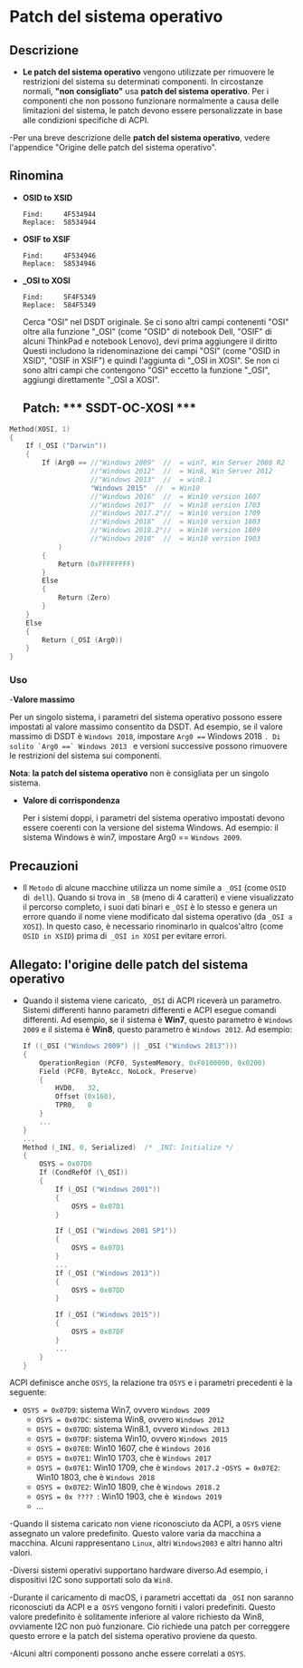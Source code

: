 # Patch del sistema operativo

## Descrizione

- **Le patch del sistema operativo** vengono utilizzate per rimuovere le restrizioni del sistema su determinati componenti. In circostanze normali, **"non consigliato"** usa **patch del sistema operativo**. Per i componenti che non possono funzionare normalmente a causa delle limitazioni del sistema, le patch devono essere personalizzate in base alle condizioni specifiche di ACPI.

-Per una breve descrizione delle **patch del sistema operativo**, vedere l'appendice "Origine delle patch del sistema operativo".

## Rinomina

- **OSID to XSID**

  ```text
  Find:     4F534944
  Replace:  58534944
  ```

- **OSIF to XSIF**

  ```text
  Find:     4F534946
  Replace:  58534946
  ```

- **_OSI to XOSI**

  ```text
  Find:     5F4F5349
  Replace:  584F5349
  ```
  Cerca "OSI" nel DSDT originale. Se ci sono altri campi contenenti "OSI" oltre alla funzione "_OSI" (come "OSID" di notebook Dell, "OSIF" di alcuni ThinkPad e notebook Lenovo), devi prima aggiungere il diritto Questi includono la ridenominazione dei campi "OSI" (come "OSID in XSID", "OSIF in XSIF") e quindi l'aggiunta di "_OSI in XOSI".
     Se non ci sono altri campi che contengono "OSI" eccetto la funzione "_OSI", aggiungi direttamente "_OSI a XOSI".

  ## Patch: *** SSDT-OC-XOSI ***

```Swift
Method(XOSI, 1)
{
    If (_OSI ("Darwin"))
    {
        If (Arg0 == //"Windows 2009"  //  = win7, Win Server 2008 R2
                    //"Windows 2012"  //  = Win8, Win Server 2012
                    //"Windows 2013"  //  = win8.1
                    "Windows 2015"  //  = Win10
                    //"Windows 2016"  //  = Win10 version 1607
                    //"Windows 2017"  //  = Win10 version 1703
                    //"Windows 2017.2"//  = Win10 version 1709
                    //"Windows 2018"  //  = Win10 version 1803
                    //"Windows 2018.2"//  = Win10 version 1809
                    //"Windows 2018"  //  = Win10 version 1903
            )
        {
            Return (0xFFFFFFFF)
        }
        Else
        {
            Return (Zero)
        }
    }
    Else
    {
        Return (_OSI (Arg0))
    }
}
```

### Uso

-**Valore massimo**

  Per un singolo sistema, i parametri del sistema operativo possono essere impostati al valore massimo consentito da DSDT. Ad esempio, se il valore massimo di DSDT è `Windows 2018`, impostare `Arg0 ==` Windows 2018 ``. Di solito `Arg0 ==` Windows 2013 `` e versioni successive possono rimuovere le restrizioni del sistema sui componenti.

  **Nota**: **la patch del sistema operativo** non è consigliata per un singolo sistema.

- **Valore di corrispondenza**

  Per i sistemi doppi, i parametri del sistema operativo impostati devono essere coerenti con la versione del sistema Windows. Ad esempio: il sistema Windows è win7, impostare Arg0 == `Windows 2009`.

## Precauzioni

  - Il `Metodo` di alcune macchine utilizza un nome simile a` _OSI` (come `OSID` di` dell`). Quando si trova in `_SB` (meno di 4 caratteri) e viene visualizzato il percorso completo, i suoi dati binari e `_OSI` è lo stesso e genera un errore quando il nome viene modificato dal sistema operativo (da `_OSI a XOSI`). In questo caso, è necessario rinominarlo in qualcos'altro (come `OSID in XSID`) prima di` _OSI in XOSI` per evitare errori.

## Allegato: l'origine delle patch del sistema operativo

- Quando il sistema viene caricato, `_OSI` di ACPI riceverà un parametro. Sistemi differenti hanno parametri differenti e ACPI esegue comandi differenti. Ad esempio, se il sistema è **Win7**, questo parametro è `Windows 2009` e il sistema è **Win8**, questo parametro è `Windows 2012`. Ad esempio:

  ```Swift
  If ((_OSI ("Windows 2009") || _OSI ("Windows 2013")))
  {
      OperationRegion (PCF0, SystemMemory, 0xF0100000, 0x0200)
      Field (PCF0, ByteAcc, NoLock, Preserve)
      {
          HVD0,   32,
          Offset (0x160),
          TPR0,   8
      }
      ...
  }
  ...
  Method (_INI, 0, Serialized)  /* _INI: Initialize */
  {
      OSYS = 0x07D0
      If (CondRefOf (\_OSI))
      {
          If (_OSI ("Windows 2001"))
          {
              OSYS = 0x07D1
          }

          If (_OSI ("Windows 2001 SP1"))
          {
              OSYS = 0x07D1
          }
          ...
          If (_OSI ("Windows 2013"))
          {
              OSYS = 0x07DD
          }

          If (_OSI ("Windows 2015"))
          {
              OSYS = 0x07DF
          }
          ...
      }
  }
  ```

ACPI definisce anche `OSYS`, la relazione tra `OSYS` e i parametri precedenti è la seguente:

- `OSYS = 0x07D9`: sistema Win7, ovvero `Windows 2009`
   - `OSYS = 0x07DC`: sistema Win8, ovvero `Windows 2012`
   - `OSYS = 0x07DD`: sistema Win8.1, ovvero `Windows 2013`
   - `OSYS = 0x07DF`: sistema Win10, ovvero `Windows 2015`
   - `OSYS = 0x07E0`: Win10 1607, che è `Windows 2016`
   - `OSYS = 0x07E1`: Win10 1703, che è `Windows 2017`
   - `OSYS = 0x07E1`: Win10 1709, che è `Windows 2017.2`
   -`OSYS = 0x07E2`: Win10 1803, che è `Windows 2018`
   - `OSYS = 0x07E2`: Win10 1809, che è `Windows 2018.2`
   - `OSYS = 0x ???? `: Win10 1903, che è` Windows 2019`
  -  ...

-Quando il sistema caricato non viene riconosciuto da ACPI, a `OSYS` viene assegnato un valore predefinito. Questo valore varia da macchina a macchina. Alcuni rappresentano `Linux`, altri `Windows2003` e altri hanno altri valori.

-Diversi sistemi operativi supportano hardware diverso.Ad esempio, i dispositivi I2C sono supportati solo da `Win8`.

-Durante il caricamento di macOS, i parametri accettati da `_OSI` non saranno riconosciuti da ACPI e a` OSYS` vengono forniti i valori predefiniti. Questo valore predefinito è solitamente inferiore al valore richiesto da Win8, ovviamente I2C non può funzionare. Ciò richiede una patch per correggere questo errore e la patch del sistema operativo proviene da questo.

-Alcuni altri componenti possono anche essere correlati a `OSYS`.
